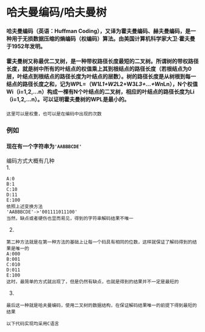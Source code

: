 # 哈夫曼编码/哈夫曼树
#### 哈夫曼编码（英语：Huffman Coding），又译为霍夫曼编码、赫夫曼编码，是一种用于无损数据压缩的熵编码（权编码）算法。由美国计算机科学家大卫·霍夫曼于1952年发明。
#### 霍夫曼树又称最优二叉树，是一种带权路径长度最短的二叉树。所谓树的带权路径长度，就是树中所有的叶结点的权值乘上其到根结点的路径长度（若根结点为0层，叶结点到根结点的路径长度为叶结点的层数）。树的路径长度是从树根到每一结点的路径长度之和，记为WPL=（W1*L1+W2*L2+W3*L3+...+Wn*Ln），N个权值Wi（i=1,2,...n）构成一棵有N个叶结点的二叉树，相应的叶结点的路径长度为Li（i=1,2,...n）。可以证明霍夫曼树的WPL是最小的。
`这里可以是权重，也可以是在编码中出现的次数`
### 例如
#### 现在有一个字符串为`'AABBBCDE'`
编码方式大概有几种<br>
1.
```
A:0
B:1
C:10
D:11
E:100
依照上述变换方法
'AABBBCDE'->'001111011100'
当然，缺点或者硬伤也显而易见，得到的字符串解码结果不唯一
```
2.
```
第二种方法就是在第一种方法的基础上让每一个码具有相同的位数，这样就保证了解码得到的结果是唯一的
A:000
B:001
C:010
D:011
E:100
这时，最简单的方式就出现了，但是仍然有缺点，也就是得到的结果并不一定是最短的
```
3.
```
最后这一种就是哈夫曼编码，使用二叉树的数据结构，在保证解码结果唯一的前提下得到最短的结果
```
`以下代码实现均采用C语言`
